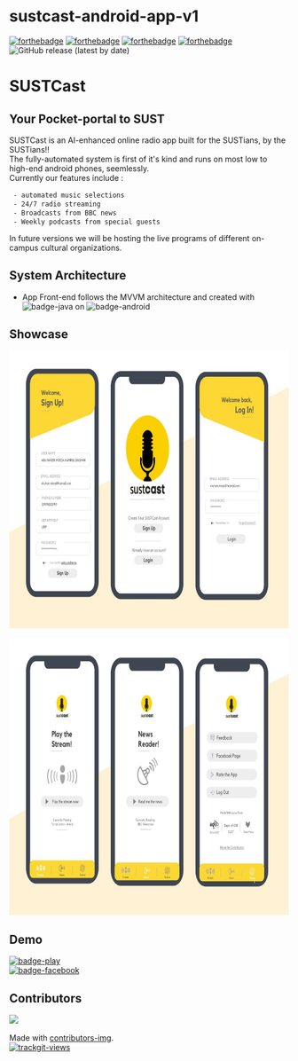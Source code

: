 # sustcast-android-app-v1

[![forthebadge](https://forthebadge.com/images/badges/open-source.svg)](https://forthebadge.com)
[![forthebadge](http://forthebadge.com/images/badges/built-with-love.svg)](http://forthebadge.com)
[![forthebadge](https://forthebadge.com/images/badges/built-for-android.svg)](https://forthebadge.com)
[![forthebadge](https://forthebadge.com/images/badges/contains-tasty-spaghetti-code.svg)](https://forthebadge.com)
![GitHub release (latest by date)](https://img.shields.io/github/v/release/sustcast/sustcast-android-app-v1?color=FFD700&style=for-the-badge&labelColor=black)

# SUSTCast
## Your Pocket-portal to SUST

SUSTCast is an AI-enhanced online radio app built for the SUSTians, by the SUSTians!!<br/>
The fully-automated system is first of it's kind and runs on most low to high-end android phones, seemlessly.<br/>
Currently our features include :
```
 - automated music selections
 - 24/7 radio streaming
 - Broadcasts from BBC news
 - Weekly podcasts from special guests
```
In future versions we will be hosting the live programs of different on-campus cultural organizations.

## System Architecture

* App Front-end follows the MVVM architecture and created with ![badge-java](https://img.shields.io/badge/java-FFD700?style=for-the-badge&logo=java&logoColor=white) on ![badge-android](https://img.shields.io/badge/androidstudio-FFD700?style=for-the-badge&logo=android&logoColor=white)


## Showcase
<p align="center">
  <img width=800 height=500 src="auth-ss.jpg">
</p>
<p align="center">
  <img width=800 height=500 src="frag-ss.jpg">
</p>



## Demo


[![badge-play](https://img.shields.io/badge/Download-playstore-FFD700?style=for-the-badge&logo=google-play&logoColor=white&labelColor=black)](https://play.google.com/store/apps/details?id=com.sust.sustcast)
<br/>
[![badge-facebook](https://img.shields.io/badge/Visit-facebook-FFD700?style=for-the-badge&logo=facebook&logoColor=white&labelColor=black)](https://www.facebook.com/sustcast)
 ## Contributors
<a href="https://github.com/sustcast/sustcast-android-app-v1/graphs/contributors">
  <img src="https://contributors-img.web.app/image?repo=sustcast/sustcast-android-app-v1" />
</a>

Made with [contributors-img](https://contributors-img.web.app).
<br/>
<a href="https://trackgit.com">
<img src="https://sfy.cx/u/o7t" alt="trackgit-views" />
</a>
